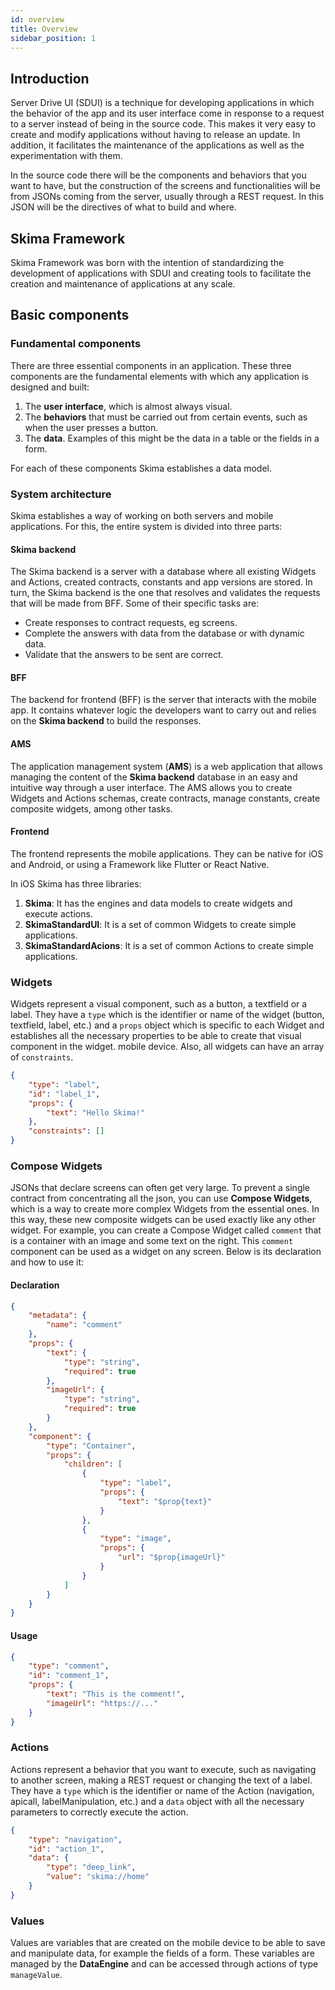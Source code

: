 ```yaml
---
id: overview
title: Overview
sidebar_position: 1
---
```


## Introduction

Server Drive UI (SDUI) is a technique for developing applications in which the behavior of the app and its user interface come in response to a request to a server instead of being in the source code. This makes it very easy to create and modify applications without having to release an update. In addition, it facilitates the maintenance of the applications as well as the experimentation with them.

In the source code there will be the components and behaviors that you want to have, but the construction of the screens and functionalities will be from JSONs coming from the server, usually through a REST request. In this JSON will be the directives of what to build and where.

## Skima Framework

Skima Framework was born with the intention of standardizing the development of applications with SDUI and creating tools to facilitate the creation and maintenance of applications at any scale.

## Basic components

### Fundamental components

There are three essential components in an application. These three components are the fundamental elements with which any application is designed and built:
1. The **user interface**, which is almost always visual.
2. The **behaviors** that must be carried out from certain events, such as when the user presses a button.
3. The **data**. Examples of this might be the data in a table or the fields in a form.

For each of these components Skima establishes a data model.

### System architecture

Skima establishes a way of working on both servers and mobile applications. For this, the entire system is divided into three parts:

#### Skima backend

The Skima backend is a server with a database where all existing Widgets and Actions, created contracts, constants and app versions are stored. In turn, the Skima backend is the one that resolves and validates the requests that will be made from BFF. Some of their specific tasks are:
* Create responses to contract requests, eg screens.
* Complete the answers with data from the database or with dynamic data.
* Validate that the answers to be sent are correct.

#### BFF

The backend for frontend (BFF) is the server that interacts with the mobile app. It contains whatever logic the developers want to carry out and relies on the **Skima backend** to build the responses.

#### AMS

The application management system (**AMS**) is a web application that allows managing the content of the **Skima backend** database in an easy and intuitive way through a user interface. The AMS allows you to create Widgets and Actions schemas, create contracts, manage constants, create composite widgets, among other tasks.

#### Frontend

The frontend represents the mobile applications. They can be native for iOS and Android, or using a Framework like Flutter or React Native.

In iOS Skima has three libraries:
1. **Skima**: It has the engines and data models to create widgets and execute actions.
2. **SkimaStandardUI**: It is a set of common Widgets to create simple applications.
3. **SkimaStandardAcions**: It is a set of common Actions to create simple applications.

### Widgets

Widgets represent a visual component, such as a button, a textfield or a label.
They have a `type` which is the identifier or name of the widget (button, textfield, label, etc.) and a `props` object which is specific to each Widget and establishes all the necessary properties to be able to create that visual component in the widget. mobile device. Also, all widgets can have an array of `constraints`.

```json
{
    "type": "label",
    "id": "label_1",
    "props": {
        "text": "Hello Skima!"
    },
    "constraints": []
}
```

### Compose Widgets

JSONs that declare screens can often get very large. To prevent a single contract from concentrating all the json, you can use **Compose Widgets**, which is a way to create more complex Widgets from the essential ones. In this way, these new composite widgets can be used exactly like any other widget. For example, you can create a Compose Widget called `comment` that is a container with an image and some text on the right. This `comment` component can be used as a widget on any screen. Below is its declaration and how to use it:

#### Declaration
```json
{
	"metadata": {
		"name": "comment"
	},
	"props": {
		"text": {
			"type": "string",
			"required": true
		},
        "imageUrl": {
			"type": "string",
			"required": true
		}
	},
    "component": {
        "type": "Container",
        "props": {
            "children": [
                {
                    "type": "label",
                    "props": {
                        "text": "$prop{text}"
                    }
                },
                {
                    "type": "image",
                    "props": {
                        "url": "$prop{imageUrl}"
                    }
                }
            ]
        }
    }
}
```
#### Usage

```json
{
    "type": "comment",
    "id": "comment_1",
    "props": {
        "text": "This is the comment!",
        "imageUrl": "https://..."
    }
}
```

### Actions

Actions represent a behavior that you want to execute, such as navigating to another screen, making a REST request or changing the text of a label.
They have a `type` which is the identifier or name of the Action (navigation, apicall, labelManipulation, etc.) and a `data` object with all the necessary parameters to correctly execute the action.

```json
{
    "type": "navigation",
    "id": "action_1",
    "data": {
        "type": "deep_link",
        "value": "skima://home"
    }
}
```

### Values

Values are variables that are created on the mobile device to be able to save and manipulate data, for example the fields of a form.
These variables are managed by the **DataEngine** and can be accessed through actions of type `manageValue`.